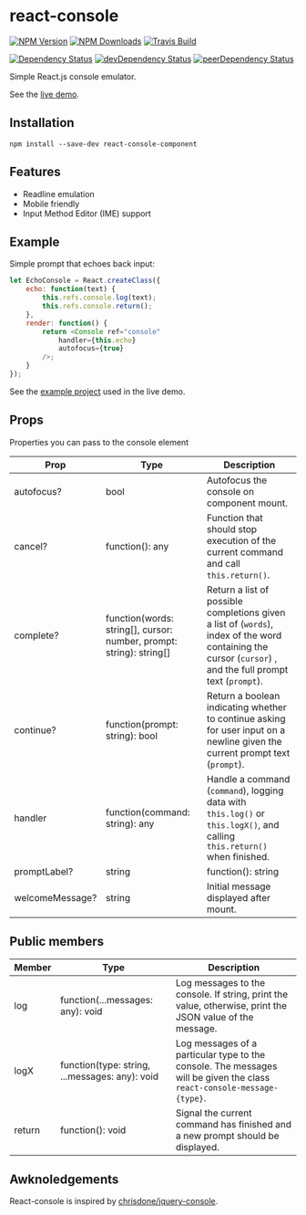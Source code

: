 # react-console

[![NPM Version][npm-image]][npm-url]
[![NPM Downloads][downloads-image]][npm-url]
[![Travis Build][travis-image]][travis-url]

[![Dependency Status][david-image]][david-url]
[![devDependency Status][david-dev-image]][david-dev-url]
[![peerDependency Status][david-peer-image]][david-peer-url]

Simple React.js console emulator.

See the [live demo](https://autochthe.github.io/react-console/).


## Installation

    npm install --save-dev react-console-component


## Features

* Readline emulation
* Mobile friendly
* Input Method Editor (IME) support


## Example

Simple prompt that echoes back input:

```javascript
let EchoConsole = React.createClass({
	echo: function(text) {
		this.refs.console.log(text);
		this.refs.console.return();
	},
	render: function() {
		return <Console ref="console"
			handler={this.echo}
			autofocus={true}
		/>;
	}
});
```

See the [example project](example) used in the live demo.


## Props

Properties you can pass to the console element

| Prop			| Type									| Description
| ----			| ----									| ----
| autofocus?		| bool									| Autofocus the console on component mount.
| cancel?		| function(): any							| Function that should stop execution of the current command and call `this.return()`.
| complete?		| function(words: string[], cursor: number, prompt: string): string[]	| Return a list of possible completions given a list of (`words`), index of the word containing the cursor (`cursor`) , and the full prompt text (`prompt`).
| continue?		| function(prompt: string): bool					| Return a boolean indicating whether to continue asking for user input on a newline given the current prompt text (`prompt`).
| handler		| function(command: string): any					| Handle a command (`command`), logging data with `this.log()` or `this.logX()`, and calling `this.return()` when finished.
| promptLabel?		| string | function(): string						| String displayed to prompt user for input.
| welcomeMessage?	| string								| Initial message displayed after mount.


## Public members

| Member	| Type							| Description
| ----		| ----							| ----
| log		| function(...messages: any): void			| Log messages to the console. If string, print the value, otherwise, print the JSON value of the message.
| logX		| function(type: string, ...messages: any): void	| Log messages of a particular type to the console. The messages will be given the class `react-console-message-{type}`.
| return	| function(): void					| Signal the current command has finished and a new prompt should be displayed.


## Awknoledgements

React-console is inspired by [chrisdone/jquery-console](https://github.com/chrisdone/jquery-console).


[npm-image]: https://img.shields.io/npm/v/react-console-component.svg
[npm-url]: https://npmjs.org/package/react-console-component
[downloads-image]: https://img.shields.io/npm/dm/react-console-component.svg
[travis-image]: https://img.shields.io/travis/autochthe/react-console/master.svg
[travis-url]: https://travis-ci.org/autochthe/react-console
[david-url]: https://david-dm.org/autochthe/react-console
[david-image]: https://david-dm.org/autochthe/react-console.svg
[david-dev-url]: https://david-dm.org/autochthe/react-console#info=devDependencies
[david-dev-image]: https://david-dm.org/autochthe/react-console/dev-status.svg
[david-peer-url]: https://david-dm.org/autochthe/react-console#info=peerDependencies
[david-peer-image]: https://david-dm.org/autochthe/react-console/peer-status.svg
